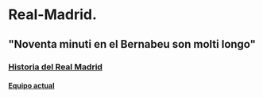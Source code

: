 # Real-Madrid.

## "Noventa minuti en el Bernabeu son molti longo"

### [Historia del Real Madrid](https://github.com/Marcos-pro17/Real-Madrid.es/blob/main/Historia%20del%20Real%20Madrid.md)

#### [Equipo actual](https://www.realmadrid.com/es-ES/futbol/primer-equipo-masculino/plantilla) 

